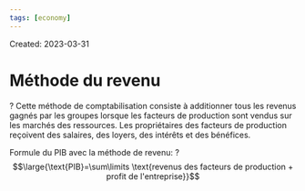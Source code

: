 ```yaml
---
tags: [economy] 
---
```

Created: 2023-03-31

# Méthode du revenu
?
Cette méthode de comptabilisation consiste à additionner tous les revenus gagnés par les groupes lorsque les facteurs de production sont vendus sur les marchés des ressources. Les propriétaires des facteurs de production reçoivent des salaires, des loyers, des intérêts et des bénéfices.
<!--SR:!2023-04-03,2,230-->

Formule du PIB avec la méthode de revenu:
?
$$\large{\text{PIB}=\sum\limits \text{revenus des facteurs de production + profit de l'entreprise}}$$
<!--SR:!2023-04-03,2,230-->